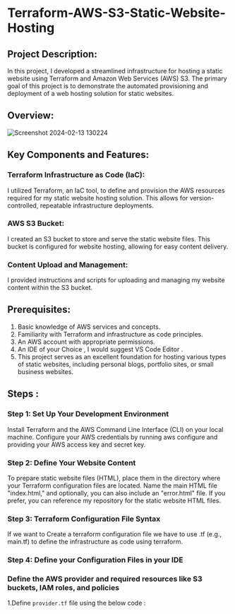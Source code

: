 # Terraform-AWS-S3-Static-Website-Hosting

## Project Description:
In this project, I developed a streamlined infrastructure for hosting a static website using Terraform and Amazon Web Services (AWS) S3. The primary goal of this project is to demonstrate the automated provisioning and deployment of a web hosting solution for static websites.

## Overview:

![Screenshot 2024-02-13 130224](https://github.com/shamshad74/Terraform-AWS-S3-Static-Website-Hosting/assets/117065471/b972f1a1-8f9e-4d86-ae8e-d7115a703bd5)

## Key Components and Features:

### Terraform Infrastructure as Code (IaC):

I utilized Terraform, an IaC tool, to define and provision the AWS resources required for my static website hosting solution. This allows for version-controlled, repeatable infrastructure deployments.

### AWS S3 Bucket:

I created an S3 bucket to store and serve the static website files. This bucket is configured for website hosting, allowing for easy content delivery.

### Content Upload and Management:

I provided instructions and scripts for uploading and managing my website content within the S3 bucket.

## Prerequisites:
1. Basic knowledge of AWS services and concepts.
2. Familiarity with Terraform and infrastructure as code principles.
3. An AWS account with appropriate permissions.
4. An IDE of your Choice , I would suggest VS Code Editor .
5. This project serves as an excellent foundation for hosting various types of static websites, including personal blogs, portfolio sites, or small business websites.


## Steps :

### Step 1: Set Up Your Development Environment

Install Terraform and the AWS Command Line Interface (CLI) on your local machine. Configure your AWS credentials by running aws configure and providing your AWS access key and secret key.

### Step 2: Define Your Website Content

To prepare static website files (HTML), place them in the directory where your Terraform configuration files are located. Name the main HTML file "index.html," and optionally, you can also include an "error.html" file. If you prefer, you can reference my repository for the static website HTML files.

### Step 3: Terraform Configuration File Syntax

If we want to Create a terraform configuration file we have to use .tf (e.g., main.tf) to define the infrastructure as code using terraform.

### Step 4: Define your Configuration Files in your IDE

### Define the AWS provider and required resources like S3 buckets, IAM roles, and policies

1.Define ``` provider.tf ``` file using the below code :

































